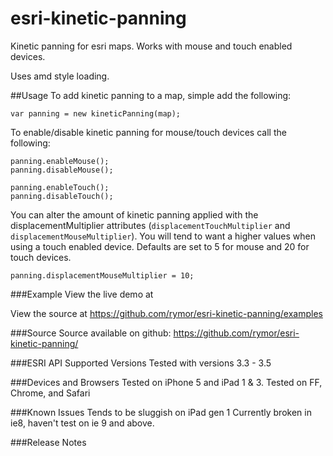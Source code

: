 esri-kinetic-panning
====================

Kinetic panning for esri maps.  Works with mouse and touch enabled devices.  

Uses amd style loading.


##Usage
To add kinetic panning to a map, simple add the following:

    var panning = new kineticPanning(map);

To enable/disable kinetic panning for mouse/touch devices call the following:

    panning.enableMouse();
    panning.disableMouse();
    
    panning.enableTouch();
    panning.disableTouch();
    
You can alter the amount of kinetic panning applied with the displacementMultiplier attributes (`displacementTouchMultiplier` and `displacementMouseMultiplier`).  You will tend to want a higher values when using a touch enabled device.  Defaults are set to 5 for mouse and 20 for touch devices.
    
    panning.displacementMouseMultiplier = 10;

###Example
View the live demo at

View the source at https://github.com/rymor/esri-kinetic-panning/examples


###Source
Source available on github: https://github.com/rymor/esri-kinetic-panning/


###ESRI API Supported Versions
Tested with versions 3.3 - 3.5

###Devices and Browsers
Tested on iPhone 5 and iPad 1 & 3.
Tested on FF, Chrome, and Safari

###Known Issues
Tends to be sluggish on iPad gen 1
Currently broken in ie8, haven't test on ie 9 and above.

###Release Notes


